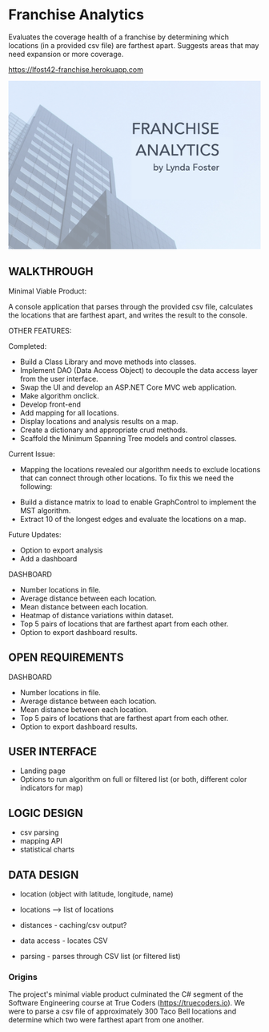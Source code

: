 # Franchise Analytics

Evaluates the coverage health of a franchise by determining which locations (in a provided csv file) are farthest apart. Suggests areas that may need expansion or more coverage.

https://lfost42-franchise.herokuapp.com 

![My App](./app.png)

## WALKTHROUGH

Minimal Viable Product:

A console application that parses through the provided csv file, calculates the locations that are farthest apart, and writes the result to the console. 

OTHER FEATURES:

Completed: 

- Build a Class Library and move methods into classes.
- Implement DAO (Data Access Object) to decouple the data access layer from the user interface.
- Swap the UI and develop an ASP.NET Core MVC web application. 
- Make algorithm onclick.
- Develop front-end
- Add mapping for all locations. 
- Display locations and analysis results on a map. 
- Create a dictionary and appropriate crud methods.
- Scaffold the Minimum Spanning Tree models and control classes.

Current Issue:
* Mapping the locations revealed our algorithm needs to exclude locations that can connect through other locations. To fix this we need the following:
- Build a distance matrix to load to enable GraphControl to implement the MST algorithm. 
- Extract 10 of the longest edges and evaluate the locations on a map.  

Future Updates:
- Option to export analysis
- Add a dashboard 

DASHBOARD

- Number locations in file.
- Average distance between each location.
- Mean distance between each location. 
- Heatmap of distance variations within dataset. 
- Top 5 pairs of locations that are farthest apart from each other. 
- Option to export dashboard results.

## OPEN REQUIREMENTS


DASHBOARD

- Number locations in file.
- Average distance between each location.
- Mean distance between each location.
- Top 5 pairs of locations that are farthest apart from each other. 
- Option to export dashboard results. 

## USER INTERFACE
- Landing page
- Options to run algorithm on full or filtered list (or both, different color indicators for map)

## LOGIC DESIGN
- csv parsing
- mapping API
- statistical charts

## DATA DESIGN
- location (object with latitude, longitude, name)
- locations --> list of locations
- distances - caching/csv output?

- data access - locates CSV
- parsing - parses through CSV list (or filtered list)

### Origins

The project's minimal viable product culminated the C# segment of the Software Engineering course at True Coders (https://truecoders.io). We were to parse a csv file of approximately 300 Taco Bell locations and determine which two were farthest apart from one another. 
